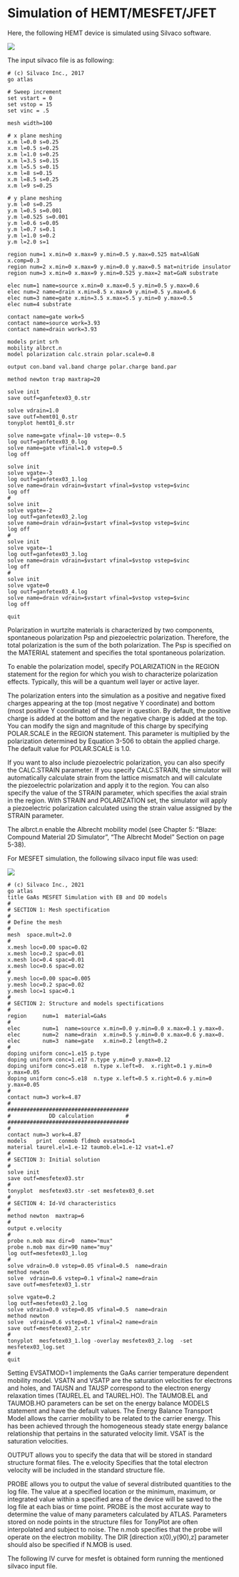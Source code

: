 # Simulation of HEMT/MESFET/JFET

Here, the following HEMT device is simulated using Silvaco software.

![](https://github.com/rvatanme/Transistors/blob/main/JFET_MESFET_MODFET/Simulation/hemt_str.png)

The input silvaco file is as following:

    # (c) Silvaco Inc., 2017
    go atlas 

    # Sweep increment
    set vstart = 0
    set vstop = 15
    set vinc = .5

    mesh width=100

    # x plane meshing
    x.m l=0.0 s=0.25
    x.m l=0.5 s=0.25
    x.m l=1.0 s=0.25
    x.m l=3.5 s=0.15
    x.m l=5.5 s=0.15
    x.m l=8 s=0.15
    x.m l=8.5 s=0.25
    x.m l=9 s=0.25

    # y plane meshing
    y.m l=0 s=0.25
    y.m l=0.5 s=0.001
    y.m l=0.525 s=0.001
    y.m l=0.6 s=0.05
    y.m l=0.7 s=0.1
    y.m l=1.0 s=0.2
    y.m l=2.0 s=1

    region num=1 x.min=0 x.max=9 y.min=0.5 y.max=0.525 mat=AlGaN x.comp=0.3 
    region num=2 x.min=0 x.max=9 y.min=0.0 y.max=0.5 mat=nitride insulator
    region num=3 x.min=0 x.max=9 y.min=0.525 y.max=2 mat=GaN substrate 

    elec num=1 name=source x.min=0 x.max=0.5 y.min=0.5 y.max=0.6
    elec num=2 name=drain x.min=8.5 x.max=9 y.min=0.5 y.max=0.6
    elec num=3 name=gate x.min=3.5 x.max=5.5 y.min=0 y.max=0.5 
    elec num=4 substrate

    contact name=gate work=5
    contact name=source work=3.93
    contact name=drain work=3.93

    models print srh 
    mobility albrct.n 
    model polarization calc.strain polar.scale=0.8 

    output con.band val.band charge polar.charge band.par

    method newton trap maxtrap=20

    solve init
    save outf=ganfetex03_0.str

    solve vdrain=1.0
    save outf=hemt01_0.str
    tonyplot hemt01_0.str

    solve name=gate vfinal=-10 vstep=-0.5
    log outf=ganfetex03_0.log
    solve name=gate vfinal=1.0 vstep=0.5
    log off

    solve init
    solve vgate=-3
    log outf=ganfetex03_1.log
    solve name=drain vdrain=$vstart vfinal=$vstop vstep=$vinc
    log off
    #
    solve init
    solve vgate=-2
    log outf=ganfetex03_2.log
    solve name=drain vdrain=$vstart vfinal=$vstop vstep=$vinc
    log off
    #
    solve init
    solve vgate=-1
    log outf=ganfetex03_3.log
    solve name=drain vdrain=$vstart vfinal=$vstop vstep=$vinc
    log off
    #
    solve init
    solve vgate=0
    log outf=ganfetex03_4.log
    solve name=drain vdrain=$vstart vfinal=$vstop vstep=$vinc
    log off

    quit

Polarization in wurtzite materials is characterized by two components, spontaneous polarization Psp and piezoelectric polarization. Therefore, the total polarization is the sum of the both polarization. The Psp is specified on the MATERIAL statement and specifies the total spontaneous polarization.  

To enable the polarization model, specify POLARIZATION in the REGION statement for the region for which you wish to characterize polarization effects. Typically, this will be a quantum well layer or active layer.

The polarization enters into the simulation as a positive and negative fixed charges appearing at the top (most negative Y coordinate) and bottom (most positive Y coordinate) of the layer in question. By default, the positive charge is added at the bottom and the negative charge is added at the top. You can modify the sign and magnitude of this charge by specifying POLAR.SCALE in the REGION statement. This parameter is multiplied by the polarization determined by Equation 3-506 to obtain the applied charge. The default value for POLAR.SCALE is 1.0.

If you want to also include piezoelectric polarization, you can also specify the CALC.STRAIN parameter. If you specify CALC.STRAIN, the simulator will
automatically calculate strain from the lattice mismatch and will calculate the piezoelectric polarization and apply it to the region. You can also specify the value of the STRAIN parameter, which specifies the axial strain in the region. With STRAIN and POLARIZATION set, the simulator will apply a piezoelectric polarization calculated using the strain value assigned by the STRAIN parameter.

The albrct.n enable the Albrecht mobility model (see Chapter 5: “Blaze: Compound Material 2D Simulator”, “The Albrecht Model” Section on page 5-38).

For MESFET simulation, the following silvaco input file was used:

![](https://github.com/rvatanme/Transistors/blob/main/JFET_MESFET_MODFET/Simulation/MESFET_str.png)


    # (c) Silvaco Inc., 2021
    go atlas
    title GaAs MESFET Simulation with EB and DD models
    #
    # SECTION 1: Mesh spectification
    #
    # Define the mesh
    #
    mesh  space.mult=2.0
    # 
    x.mesh loc=0.00 spac=0.02
    x.mesh loc=0.2 spac=0.01
    x.mesh loc=0.4 spac=0.01
    x.mesh loc=0.6 spac=0.02
    #
    y.mesh loc=0.00 spac=0.005
    y.mesh loc=0.2 spac=0.02
    y.mesh loc=1 spac=0.1
    #
    # SECTION 2: Structure and models spectifications
    #
    region     num=1  material=GaAs
    #
    elec       num=1  name=source x.min=0.0 y.min=0.0 x.max=0.1 y.max=0.
    elec       num=2  name=drain  x.min=0.5 y.min=0.0 x.max=0.6 y.max=0. 
    elec       num=3  name=gate   x.min=0.2 length=0.2
    #
    doping uniform conc=1.e15 p.type
    doping uniform conc=1.e17 n.type y.min=0 y.max=0.12
    doping uniform conc=5.e18  n.type x.left=0.  x.right=0.1 y.min=0 y.max=0.05
    doping uniform conc=5.e18  n.type x.left=0.5 x.right=0.6 y.min=0 y.max=0.05
    #
    contact num=3 work=4.87
    #
    ######################################
    #            DD calculation          #
    ######################################
    #
    contact num=3 work=4.87
    models   print  conmob fldmob evsatmod=1  
    material taurel.el=1.e-12 taumob.el=1.e-12 vsat=1.e7
    #
    # SECTION 3: Initial solution
    #
    solve init
    save outf=mesfetex03.str
    #
    tonyplot  mesfetex03.str -set mesfetex03_0.set
    #
    # SECTION 4: Id-Vd characteristics
    # 
    method newton  maxtrap=6
    #
    output e.velocity
    #
    probe n.mob max dir=0  name="mux"
    probe n.mob max dir=90 name="muy"
    log outf=mesfetex03_1.log 
    #
    solve vdrain=0.0 vstep=0.05 vfinal=0.5  name=drain 
    method newton
    solve  vdrain=0.6 vstep=0.1 vfinal=2 name=drain 
    save outf=mesfetex03_1.str

    solve vgate=0.2
    log outf=mesfetex03_2.log
    solve vdrain=0.0 vstep=0.05 vfinal=0.5  name=drain 
    method newton
    solve  vdrain=0.6 vstep=0.1 vfinal=2 name=drain 
    save outf=mesfetex03_2.str
    #
    tonyplot  mesfetex03_1.log -overlay mesfetex03_2.log  -set mesfetex03_log.set
    #
    quit

Setting EVSATMOD=1 implements the GaAs carrier temperature dependent mobility model. VSATN and VSATP are the saturation velocities for electrons and holes, and TAUSN and TAUSP correspond to the electron energy relaxation times (TAUREL.EL and TAUREL.HO). The TAUMOB.EL and TAUMOB.HO parameters can be set on the energy balance MODELS statement and have the default values. The Energy Balance Transport Model allows the carrier mobility to be related to the carrier energy. This has been achieved through the homogeneous steady state energy balance relationship that pertains in the saturated velocity limit.  VSAT is the saturation velocities. 

OUTPUT allows you to specify the data that will be stored in standard structure format files. The e.velocity Specifies that the total electron velocity will be included in the standard structure file.

PROBE allows you to output the value of several distributed quantities to the log file. The value at a specified location or the minimum, maximum, or integrated value within a specified area of the device will be saved to the log file at each bias or time point. PROBE is the most accurate way to determine the value of many parameters calculated by ATLAS. Parameters stored on node points in the structure files for TonyPlot are often interpolated and subject to noise. The n.mob specifies that the probe will operate on the electron mobility. The DIR [direction x(0),y(90),z] parameter should also be specified if N.MOB is used.

The following IV curve for mesfet is obtained form running the mentioned silvaco input file.

![]()

